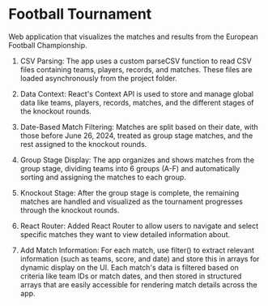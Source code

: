 # Football Tournament

 Web application that visualizes the matches and results from the European Football Championship.

1. CSV Parsing: The app uses a custom parseCSV function to read CSV files containing teams, players, records, and matches. These files are loaded asynchronously from the project folder.

2. Data Context: React's Context API is used to store and manage global data like teams, players, records, matches, and the different stages of the knockout rounds.

3. Date-Based Match Filtering: Matches are split based on their date, with those before June 26, 2024, treated as group stage matches, and the rest assigned to the knockout rounds.

4. Group Stage Display: The app organizes and shows matches from the group stage, dividing teams into 6 groups (A-F) and automatically sorting and assigning the matches to each group.

5. Knockout Stage: After the group stage is complete, the remaining matches are handled and visualized as the tournament progresses through the knockout rounds.

6. React Router: Added React Router to allow users to navigate and select specific matches they want to view detailed information about.

7. Add Match Information: For each match, use filter() to extract relevant information (such as teams, score, and date) and store this in arrays for dynamic display on the UI. Each match's data is filtered based on criteria like team IDs or match dates, and then stored in structured arrays that are easily accessible for rendering match details across the app.
